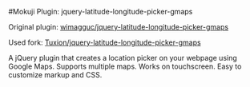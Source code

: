 #Mokuji Plugin: jquery-latitude-longitude-picker-gmaps

Original plugin: [wimagguc/jquery-latitude-longitude-picker-gmaps](https://github.com/wimagguc/jquery-latitude-longitude-picker-gmaps)

Used fork: [Tuxion/jquery-latitude-longitude-picker-gmaps](https://github.com/Tuxion/jquery-latitude-longitude-picker-gmaps)

A jQuery plugin that creates a location picker on your webpage using Google Maps.
Supports multiple maps. Works on touchscreen. Easy to customize markup and CSS. 